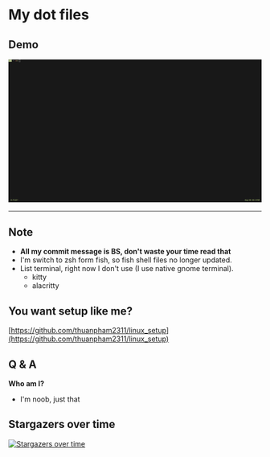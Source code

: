 # My dot files

## Demo

<a href="https://raw.githubusercontent.com/thuanpham2311/dotfiles/master/img/dotfiles.gif">
<img src="./img/dotfiles.gif">
</a>

---

## Note

- **All my commit message is BS, don't waste your time read that**
- I'm switch to zsh form fish, so fish shell files no longer updated.
- List terminal, right now I don't use (I use native gnome terminal).
  - kitty
  - alacritty

## You want setup like me?

[https://github.com/thuanpham2311/linux_setup](https://github.com/thuanpham2311/linux_setup)

## Q & A

**Who am I?**

- I'm noob, just that

## Stargazers over time

[![Stargazers over time](https://starchart.cc/thuanpham2311/dotfiles.svg)](https://starchart.cc/thuanpham2311/dotfiles)
